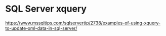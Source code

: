 # SQL Server xquery
https://www.mssqltips.com/sqlservertip/2738/examples-of-using-xquery-to-update-xml-data-in-sql-server/
